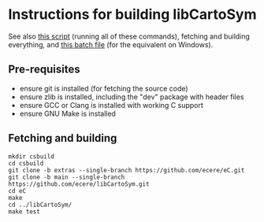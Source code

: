 # Instructions for building libCartoSym

See also [this script](fetchAndBuild.sh) (running all of these commands), fetching and building everything, and [this batch file](fetchAndBuild.bat) (for the equivalent on Windows).

## Pre-requisites

- ensure git is installed (for fetching the source code)
- ensure zlib is installed, including the "dev" package with header files
- ensure GCC or Clang is installed with working C support
- ensure GNU Make is installed

## Fetching and building

```
mkdir csbuild
cd csbuild
git clone -b extras --single-branch https://github.com/ecere/eC.git
git clone -b main --single-branch https://github.com/ecere/libCartoSym.git
cd eC
make
cd ../libCartoSym/
make test
```
